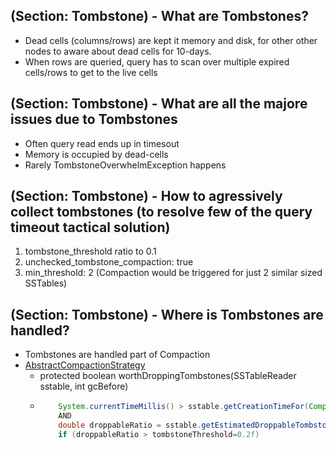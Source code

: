 ## (Section: Tombstone) - What are Tombstones?

* Dead cells (columns/rows) are kept it memory and disk, for other other nodes to aware about dead cells for 10-days.
* When rows are queried, query has to scan over multiple expired cells/rows to get to the live cells


## (Section: Tombstone) -  What are all the majore issues due to Tombstones

* Often query read ends up in timesout
* Memory is occupied by dead-cells
* Rarely TombstoneOverwhelmException happens


## (Section: Tombstone) -  How to agressively collect tombstones (to resolve few of the query timeout tactical solution)

1. tombstone_threshold ratio to 0.1
1. unchecked_tombstone_compaction: true
1. min_threshold: 2 (Compaction would be triggered for just 2 similar sized SSTables)


## (Section: Tombstone) -  Where is Tombstones are handled?

* Tombstones are handled part of Compaction
* [AbstractCompactionStrategy](https://github.com/apache/cassandra/blob/cassandra-3.11/src/java/org/apache/cassandra/db/compaction/AbstractCompactionStrategy.java)
    *  protected boolean worthDroppingTombstones(SSTableReader sstable, int gcBefore)
    *
        ```java
            System.currentTimeMillis() > sstable.getCreationTimeFor(Component.DATA) + tombstoneCompactionInterval * 1000
            AND
            double droppableRatio = sstable.getEstimatedDroppableTombstoneRatio(gcBefore);
            if (droppableRatio > tombstoneThreshold=0.2f) 
        ``` 